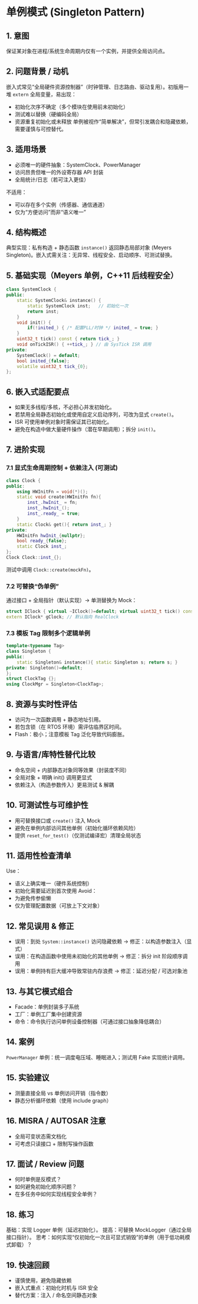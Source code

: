# 单例模式 (Singleton Pattern)

## 1. 意图
保证某对象在进程/系统生命周期内仅有一个实例，并提供全局访问点。

## 2. 问题背景 / 动机
嵌入式常见“全局硬件资源控制器”（时钟管理、日志路由、驱动复用）。初版用一堆 `extern` 全局变量，易出现：
- 初始化次序不确定（多个模块在使用前未初始化）
- 测试难以替换（硬编码全局）
- 资源重复初始化或未释放
单例被视作“简单解决”，但常引发耦合和隐藏依赖，需要谨慎与可控替代。

## 3. 适用场景
- 必须唯一的硬件抽象：SystemClock、PowerManager
- 访问昂贵但唯一的外设寄存器 API 封装
- 全局统计/日志（若可注入更佳）

不适用：
- 可以存在多个实例（传感器、通信通道）
- 仅为“方便访问”而非“语义唯一”

## 4. 结构概述
典型实现：私有构造 + 静态函数 `instance()` 返回静态局部对象 (Meyers Singleton)。嵌入式需关注：无异常、线程安全、启动顺序、可测试替换。

## 5. 基础实现（Meyers 单例，C++11 后线程安全）
```cpp
class SystemClock {
public:
    static SystemClock& instance() {
        static SystemClock inst;   // 初始化一次
        return inst;
    }
    void init() {
        if(!inited_) { /* 配置PLL/时钟 */ inited_ = true; }
    }
    uint32_t tick() const { return tick_; }
    void onTickISR() { ++tick_; } // 由 SysTick ISR 调用
private:
    SystemClock() = default;
    bool inited_{false};
    volatile uint32_t tick_{0};
};
```

## 6. 嵌入式适配要点
- 如果无多线程/多核，不必担心并发初始化。
- 若禁用全局静态初始化或使用自定义启动序列，可改为显式 `create()`。
- ISR 可使用单例对象时需保证其已初始化。
- 避免在构造中做大量硬件操作（潜在早期调用）；拆分 `init()`。

## 7. 进阶实现
### 7.1 显式生命周期控制 + 依赖注入 (可测试)
```cpp
class Clock {
public:
    using HWInitFn = void(*)();
    static void create(HWInitFn fn){
        inst_.hwInit_ = fn;
        inst_.hwInit_();
        inst_.ready_ = true;
    }
    static Clock& get(){ return inst_; }
private:
    HWInitFn hwInit_{nullptr};
    bool ready_{false};
    static Clock inst_;
};
Clock Clock::inst_{};
```
测试中调用 `Clock::create(mockFn)`。

### 7.2 可替换“伪单例”
通过接口 + 全局指针（默认实现）→ 单测替换为 Mock：
```cpp
struct IClock { virtual ~IClock()=default; virtual uint32_t tick() const=0; };
extern IClock* gClock; // 默认指向 RealClock
```

### 7.3 模板 Tag 限制多个逻辑单例
```cpp
template<typename Tag>
class Singleton {
public:
    static Singleton& instance(){ static Singleton s; return s; }
private: Singleton()=default;
};
struct ClockTag {};
using ClockMgr = Singleton<ClockTag>;
```

## 8. 资源与实时性评估
- 访问为一次函数调用 + 静态地址引用。
- 若包含锁（在 RTOS 环境）需评估临界区时间。
- Flash：极小；注意模板 Tag 泛化导致代码膨胀。

## 9. 与语言/库特性替代比较
- 命名空间 + 内部静态对象同等效果（封装度不同）
- 全局对象 + 明确 init() 调用更显式
- 依赖注入（构造参数传入）更易测试 & 解耦

## 10. 可测试性与可维护性
- 用可替换接口或 `create()` 注入 Mock
- 避免在单例内部访问其他单例（初始化循环依赖风险）
- 提供 `reset_for_test()`（仅测试编译宏）清理全局状态

## 11. 适用性检查清单
Use：
- 语义上确实唯一（硬件系统控制）
- 初始化需要延迟到首次使用
Avoid：
- 为避免传参偷懒
- 仅为管理配置数据（可放上下文对象）

## 12. 常见误用 & 修正
- 误用：到处 `System::instance()` 访问隐藏依赖 → 修正：以构造参数注入（显式）
- 误用：在构造函数中使用未初始化的其他单例 → 修正：拆分 init 阶段顺序调用
- 误用：单例持有巨大缓冲导致常驻内存浪费 → 修正：延迟分配 / 可选对象池

## 13. 与其它模式组合
- Facade：单例封装多子系统
- 工厂：单例工厂集中创建资源
- 命令：命令执行访问单例设备控制器（可通过接口抽象降低耦合）

## 14. 案例
`PowerManager` 单例：统一调度电压域、睡眠进入；测试用 Fake 实现统计调用。

## 15. 实验建议
- 测量直接全局 vs 单例访问开销（指令数）
- 静态分析循环依赖（使用 include graph）

## 16. MISRA / AUTOSAR 注意
- 全局可变状态需文档化
- 可考虑只读接口 + 限制写操作函数

## 17. 面试 / Review 问题
- 何时单例是反模式？
- 如何避免初始化顺序问题？
- 在多任务中如何实现线程安全单例？

## 18. 练习
基础：实现 Logger 单例（延迟初始化）。
提高：可替换 MockLogger（通过全局接口指针）。
思考：如何实现“仅初始化一次且可显式销毁”的单例（用于低功耗模式卸载）？

## 19. 快速回顾
- 谨慎使用，避免隐藏依赖
- 嵌入式重点：初始化时机与 ISR 安全
- 替代方案：注入 / 命名空间静态对象
